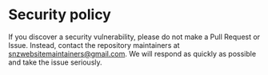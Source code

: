 # Security policy
If you discover a security vulnerability, please do not make a Pull Request or Issue. Instead, contact the repository maintainers at [snzwebsitemaintainers@gmail.com](snzwebsitemaintainers@gmail.com). We will respond as quickly as possible and take the issue seriously.

